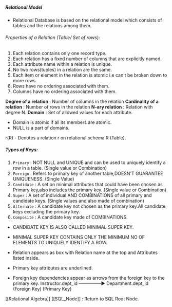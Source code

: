 ##### Relational Model

- Relational Database is based on the relational model which consists of tables and the relations among them.
###### Properties of a Relation (Table/ Set of rows):
1. Each relation contains only one record type.
2. Each relation has a fixed number of columns that are explicitly named. 
3. Each attribute name within a relation is unique.
4. No two rows(tuples) in a relation are the same.
5. Each item or element in the relation is atomic i.e can't be broken down to more rows.
6. Rows have no ordering associated with them.
7. Columns have no ordering associated with them.

**Degree of a relation** : Number of columns in the relation
**Cardinality of a relation** : Number of rows in the relation
**N-ary relation** : Relation with degree N.
**Domain** : Set of allowed values for each attribute.

- Domain is atomic if all its members are atomic.
- NULL is a part of domains.

r(R) - Denotes a relation r on relational schema R (Table).

##### Types of Keys:
1. `Primary` : NOT NULL and UNIQUE and can be used to uniquely identify a row in a table. (Single value or Combination)
2. `Foreign` : Refers to primary key of another table,DOESN'T GUARANTEE UNIQUENESS. (Single Value)
3. `Candidate` : A set on minimal attributes that could have been chosen as Primary key,also includes the primary key. (Single value or Combination)
4. `Super` : A set of individual AND COMBINATIONS of all primary and candidate keys. (Single values and also made of combination)
5. `Alternate` : A candidate key not chosen as the primary key.All candidate keys excluding the primary key. 
6. `Composite` : A candidate key made of COMBINATIONS.


- CANDIDATE KEY IS ALSO CALLED MINIMAL SUPER KEY.
- MINIMAL SUPER KEY CONTAINS ONLY THE MINIMUM NO OF ELEMENTS TO UNIQUELY IDENTIFY A ROW.

- Relation appears as box with Relation name at the top and Attributes listed inside.
- Primary key attributes are underlined.
- Foreign key dependencies appear as arrows from the foreign key to the primary key.
Instructor.dept_id  ───────►  Department.dept_id
    (Foreign Key)                (Primary Key)



[[Relational Algebra]]
[[SQL_Node]] : Return to  SQL Root Node.